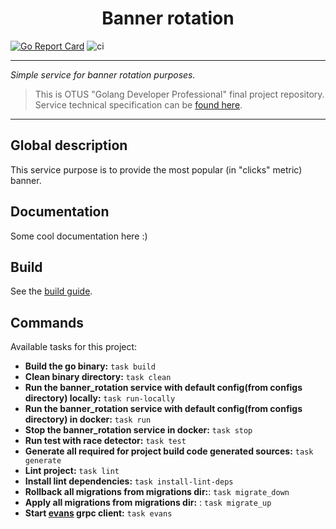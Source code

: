 <p align="center">
    <h1 align="center">Banner rotation </h1>
</p>

[![Go Report Card](https://goreportcard.com/badge/github.com/Raschudesny/otus_project)](https://goreportcard.com/report/github.com/Raschudesny/otus_project)
![ci](https://github.com/Raschudesny/otus_project/actions/workflows/ci.yaml/badge.svg)

---
_Simple service for banner rotation purposes._
> This is OTUS "Golang Developer Professional" final project repository. Service technical specification can be [found here](docs/tz.md).
--- 

## Global description

This service purpose is to provide the most popular (in "clicks" metric) banner. 

## Documentation

Some cool documentation here :)

## Build

See the [build guide](docs/build-guide.md).

## Commands
Available tasks for this project:

* **Build the go binary:** `task build`
* **Clean binary directory:** `task clean`
* **Run the banner_rotation service with default config(from configs directory) locally:** `task run-locally`
* **Run the banner_rotation service with default config(from configs directory) in docker:** `task run`
* **Stop the banner_rotation service in docker:** `task stop`
* **Run test with race detector:** `task test`
* **Generate all required for project build code generated sources:** `task generate`
* **Lint project:** `task lint`
* **Install lint dependencies:** `task install-lint-deps`
* **Rollback all migrations from migrations dir:**: `task migrate_down`
* **Apply all migrations from migrations dir:** : `task migrate_up`
* **Start [evans](https://github.com/ktr0731/evans) grpc  client:** `task evans`
